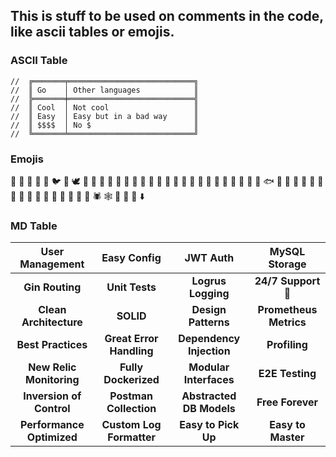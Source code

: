 ## This is stuff to be used on comments in the code, like ascii tables or emojis.

### ASCII Table

    //  ╔═══════╤════════════════════════════╗
    //  ║ Go    │ Other languages            ║
    //  ╠═══════╪════════════════════════════╣
    //  ║ Cool  │ Not cool                   ║
    //  ║ Easy  │ Easy but in a bad way      ║
    //  ║ $$$$  │ No $                       ║
    //  ╚═══════╧════════════════════════════╝

### Emojis

🐔 🐓 🐣 🐤 🐥 🐦 🐧 🕊️ 🦅 🦆 🦉 🦢 🦚 🦜 🦃 🦩 🦪 🦮 🐸 🐊 🐢 🦎 🐍 🐲 🐉 🦕 
🦖 🐳 🐋 🐬 🐟 🐠 🐡 🦈 🐙 🐚 🦀 🦞 🦐 🦑 🐌 🦋 🐛 🐜 🐝 🐞 🦗 🕷️ 🕸️ 🦂 🦟 🦠 
⬇️ 

### MD Table

|User Management|Easy Config|JWT Auth|MySQL Storage
|:-------------:|:-------------:|:-------------:|:-------------:|
|**Gin Routing**|**Unit Tests**|**Logrus Logging**|**24/7 Support 🤥**|
|**Clean Architecture**|**SOLID**|**Design Patterns**|**Prometheus Metrics**|
|**Best Practices**|**Great Error Handling**|**Dependency Injection**|**Profiling**|
|**New Relic Monitoring**|**Fully Dockerized**|**Modular Interfaces**|**E2E Testing**|
|**Inversion of Control**|**Postman Collection**|**Abstracted DB Models**|**Free Forever**|
|**Performance Optimized**|**Custom Log Formatter**|**Easy to Pick Up**|**Easy to Master**|
